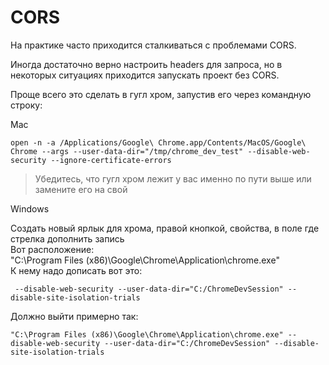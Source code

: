 # CORS

На практике часто приходится сталкиваться с проблемами CORS.

Иногда достаточно верно настроить headers для запроса, но в некоторых ситуациях приходится запускать проект без CORS.

Проще всего это сделать в гугл хром, запустив его через командную строку:

Mac
```
open -n -a /Applications/Google\ Chrome.app/Contents/MacOS/Google\ Chrome --args --user-data-dir="/tmp/chrome_dev_test" --disable-web-security --ignore-certificate-errors
```
> Убедитесь, что гугл хром лежит у вас именно по пути выше или замените его на свой

Windows

Создать новый ярлык для хрома, правой кнопкой, свойства, в поле где стрелка дополнить запись
<br>
Вот расположение:<br>
"C:\Program Files (x86)\Google\Chrome\Application\chrome.exe"<br>
К нему надо дописать вот это:<br>
```
 --disable-web-security --user-data-dir="C:/ChromeDevSession" --disable-site-isolation-trials
```
Должно выйти примерно так:
```
"C:\Program Files (x86)\Google\Chrome\Application\chrome.exe" --disable-web-security --user-data-dir="C:/ChromeDevSession" --disable-site-isolation-trials
```
